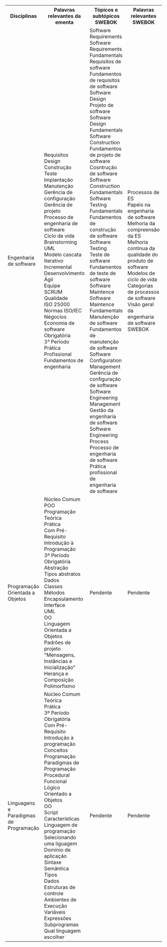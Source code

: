 <table>
    <tr>
      <th>Disciplinas</th>
      <th>Palavras relevantes da ementa</th>
      <th>Tópicos e subtópicos SWEBOK</th>
      <th>Palavras relevantes SWEBOK</th>
    </tr>
    <tr>
        <td>Engenharia de software</td>
            <td>Requisitos</br>	
                Design</br>	
                Construção</br>	
                Teste</br>	
                Implantação</br>	
                Manutenção</br>	
                Gerência de configuração</br>	
                Gerência de projeto</br>	
                Processo de engenharia de software</br>	
                Ciclo de vida</br>	
                Brainstorming</br>	
                UML</br>	
                Modelo cascata</br>	
                Iterativo</br>	
                Incremental</br>	
                Desenvolvimento Ágil</br>	
                Equipe</br>	
                SCRUM</br>	
                Qualidade</br> 	
                ISO 25000</br>	
                Normas ISO/IEC</br>	
                Négocios</br>	
                Economia de software</br>	
                Obrigatória</br>	
                3° Período</br>	
                Prática Profissional</br>	
                Fundamentos de engenharia</br>
            </td>
            <td>
                Software Requirements</br>
                Software Requirements Fundamentals</br>	
                Requisitos de software</br>	
                Fundamentos de requisitos de software</br>	
                Software Design</br>	
                Projeto de software</br>	
                Software Design Fundamentals</br>	
                Software Construction</br>	
                Fundamentos de projeto de software</br>	
                Cosntrução de software</br>	
                Software Construction Fundamentals</br>	
                Software Testing Fundamentals</br>	
                Fundamentos de construção de software</br>	
                Software Testing</br> 	
                Teste de software</br>	
                Fundamentos de teste de software</br>	
                Software Maintence</br>	
                Software Maintence Fundamentals</br>	
                Manutenção de software</br>	
                Fundamentos de manutenção de software</br>	
                Software Configuration Management</br>	
                Gerência de configuração de software</br>	
                Software Engineering Management</br>	
                Gestão da engenharia de software</br>	
                Software Engineering Process</br>	
                Processo de engenharia de software</br>	
                Prática profissional de engenharia de software</br>
            </td>
            <td>
                Processos de ES</br>
                Papéis na engenharia de software</br>
                Melhoria da compreensão da ES</br>
                Melhoria contínua da qualidade do produto de software</br>
                Modelos de ciclo de vida</br>
                Categorias de processos de software</br>
                Visão geral da engenharia de software</br>
                SWEBOK</br>
            </td>
    </tr>
    <tr>
        <td>Programação Orientada a Objetos</td>
            <td>
                Núcleo Comum</br>	
                POO</br>	
                Programação</br>	
                Teórica</br>	
                Prática</br>	
                Com Pré-Requisito</br>	
                Introdução à Programação</br>	
                3º Período</br>	
                Obrigatória</br>	
                Abstração</br>	
                Tipos abstratos</br>	
                Dados</br>	
                Classes</br>	
                Métodos</br>	
                Encapsulamento</br>	
                Interface</br>	
                UML</br>	
                OO</br>	
                Linguagem Orientada a Objetos</br>	
                Padrões de projeto</br>	
                "Mensagens, Instâncias e Inicialização"</br>	
                Herança e Composição</br>	
                Polimorfismo</br>	
            </td>
            <td>
                Pendente
            </td>
            <td>
                Pendente
            </td>
    </tr>
    <tr>
        <td>Linguagens e Paradigmas de Programação</td>
            <td>
                Núcleo Comum</br>	
                Teórica</br>	
                Prática</br>	
                3º Período</br>	
                Obrigatória</br>	
                Com Pré-Requisito</br>	
                Introdução à programação</br>	
                Conceitos</br>	
                Programação</br>	
                Paradigmas de Programação</br>	
                Procedural</br>	
                Funcional</br>	
                Lógico</br>	
                Orientado a Objetos</br>	
                OO</br>	
                Script</br>	
                Características</br>	
                Linguagem de programação</br>	
                Selecionando uma liguagem</br>	
                Domínio de aplicação</br>	
                Sintaxe</br>	
                Semântica</br>	
                Tipos</br>	
                Dados</br>	
                Estruturas de controle</br>	
                Ambientes de Execução</br>	
                Variáveis</br>	
                Expressões</br>	
                Subprogramas</br>	
                Qual linguagem escolher</br>		
            </td>
            <td>
                Pendente
            </td>
            <td>
                Pendente
            </td>
    </tr>
</table>
